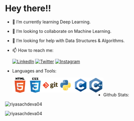 

<h1 align="left">Hey there!!</h1>


- 🌱 I’m currently learning Deep Learning.
- 👯 I’m looking to collaborate on Machine Learning.
- 🤔 I’m looking for help with Data Structures & Algorithms.


- 📫 How to reach me:

	[![LinkedIn](https://img.shields.io/badge/LinkedIn-0077B5?style=flat-square&logo=linkedin&logoColor=white)](https://www.linkedin.com/in/riyasachdeva04/)
	[![Twitter](https://img.shields.io/badge/Twitter-1DA1F2?style=flat-square&logo=twitter&logoColor=white)](https://twitter.com/riiiwtff)
	[![Instagram](https://img.shields.io/badge/Instagram-E4405F?style=flat-square&logo=instagram&logoColor=white)](https://www.instagram.com/riii2048/)

- Languages and Tools:
	
	<p>
	<img align="left" alt="HTML5" width="50px" src="https://raw.githubusercontent.com/github/explore/master/topics/html/html.png" />
	<img align="left" alt="CSS3" width="50px" src="https://raw.githubusercontent.com/github/explore/master/topics/css/css.png" />
	<img align="left" alt="Git" width="50px" src="https://raw.githubusercontent.com/github/explore/master/topics/git/git.png" />
	<img align="left" alt="Python" width="50px" src="https://raw.githubusercontent.com/github/explore/master/topics/python/python.png" />
	<img align="left" alt="C" width="50px" src="https://raw.githubusercontent.com/github/explore/master/topics/c/c.png" />
	<img align="left" alt="C++" width="50px" src="https://raw.githubusercontent.com/github/explore/master/topics/cpp/cpp.png" />
	</p><br></br>
		
- Github Stats:

<p>&nbsp;<img align="left" src="https://github-readme-stats.vercel.app/api?username=riyasachdeva04&show_icons=true&locale=en" alt="riyasachdeva04" /></p>
<p><img align="left" src="https://github-readme-streak-stats.herokuapp.com/?user=riyasachdeva04" alt="riyasachdeva04" /></p>
